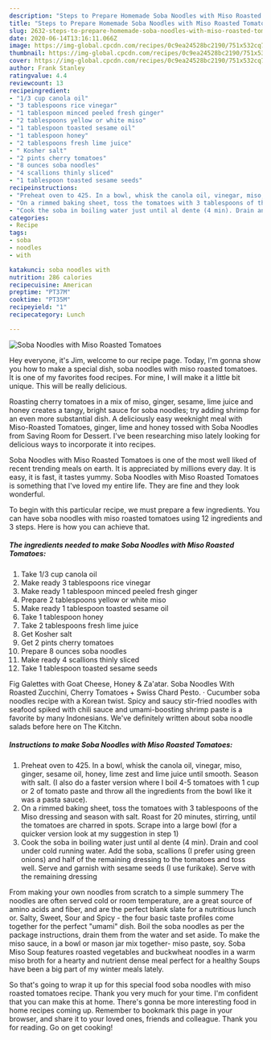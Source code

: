```yaml
---
description: "Steps to Prepare Homemade Soba Noodles with Miso Roasted Tomatoes"
title: "Steps to Prepare Homemade Soba Noodles with Miso Roasted Tomatoes"
slug: 2632-steps-to-prepare-homemade-soba-noodles-with-miso-roasted-tomatoes
date: 2020-06-14T13:16:11.066Z
image: https://img-global.cpcdn.com/recipes/0c9ea24528bc2190/751x532cq70/soba-noodles-with-miso-roasted-tomatoes-recipe-main-photo.jpg
thumbnail: https://img-global.cpcdn.com/recipes/0c9ea24528bc2190/751x532cq70/soba-noodles-with-miso-roasted-tomatoes-recipe-main-photo.jpg
cover: https://img-global.cpcdn.com/recipes/0c9ea24528bc2190/751x532cq70/soba-noodles-with-miso-roasted-tomatoes-recipe-main-photo.jpg
author: Frank Stanley
ratingvalue: 4.4
reviewcount: 13
recipeingredient:
- "1/3 cup canola oil"
- "3 tablespoons rice vinegar"
- "1 tablespoon minced peeled fresh ginger"
- "2 tablespoons yellow or white miso"
- "1 tablespoon toasted sesame oil"
- "1 tablespoon honey"
- "2 tablespoons fresh lime juice"
- " Kosher salt"
- "2 pints cherry tomatoes"
- "8 ounces soba noodles"
- "4 scallions thinly sliced"
- "1 tablespoon toasted sesame seeds"
recipeinstructions:
- "Preheat oven to 425. In a bowl, whisk the canola oil, vinegar, miso, ginger, sesame oil, honey, lime zest and lime juice until smooth. Season with salt. (I also do a faster version where I boil 4-5 tomatoes with 1 cup or 2 of tomato paste and throw all the ingredients from the bowl like it was a pasta sauce)."
- "On a rimmed baking sheet, toss the tomatoes with 3 tablespoons of the Miso dressing and season with salt. Roast for 20 minutes, stirring, until the tomatoes are charred in spots. Scrape into a large bowl (for a quicker version look at my suggestion in step 1)"
- "Cook the soba in boiling water just until al dente (4 min). Drain and cool under cold running water. Add the soba, scallions (I prefer using green onions) and half of the remaining dressing to the tomatoes and toss well. Serve and garnish with sesame seeds (I use furikake). Serve with the remaining dressing"
categories:
- Recipe
tags:
- soba
- noodles
- with

katakunci: soba noodles with 
nutrition: 286 calories
recipecuisine: American
preptime: "PT37M"
cooktime: "PT35M"
recipeyield: "1"
recipecategory: Lunch

---
```



![Soba Noodles with Miso Roasted Tomatoes](https://img-global.cpcdn.com/recipes/0c9ea24528bc2190/751x532cq70/soba-noodles-with-miso-roasted-tomatoes-recipe-main-photo.jpg)

Hey everyone, it's Jim, welcome to our recipe page. Today, I'm gonna show you how to make a special dish, soba noodles with miso roasted tomatoes. It is one of my favorites food recipes. For mine, I will make it a little bit unique. This will be really delicious.

Roasting cherry tomatoes in a mix of miso, ginger, sesame, lime juice and honey creates a tangy, bright sauce for soba noodles; try adding shrimp for an even more substantial dish. A deliciously easy weeknight meal with Miso-Roasted Tomatoes, ginger, lime and honey tossed with Soba Noodles from Saving Room for Dessert. I&#39;ve been researching miso lately looking for delicious ways to incorporate it into recipes.

Soba Noodles with Miso Roasted Tomatoes is one of the most well liked of recent trending meals on earth. It is appreciated by millions every day. It is easy, it is fast, it tastes yummy. Soba Noodles with Miso Roasted Tomatoes is something that I've loved my entire life. They are fine and they look wonderful.


To begin with this particular recipe, we must prepare a few ingredients. You can have soba noodles with miso roasted tomatoes using 12 ingredients and 3 steps. Here is how you can achieve that.

<!--inarticleads1-->

##### The ingredients needed to make Soba Noodles with Miso Roasted Tomatoes:

1. Take 1/3 cup canola oil
1. Make ready 3 tablespoons rice vinegar
1. Make ready 1 tablespoon minced peeled fresh ginger
1. Prepare 2 tablespoons yellow or white miso
1. Make ready 1 tablespoon toasted sesame oil
1. Take 1 tablespoon honey
1. Take 2 tablespoons fresh lime juice
1. Get  Kosher salt
1. Get 2 pints cherry tomatoes
1. Prepare 8 ounces soba noodles
1. Make ready 4 scallions thinly sliced
1. Take 1 tablespoon toasted sesame seeds


Fig Galettes with Goat Cheese, Honey &amp; Za&#39;atar. Soba Noodles With Roasted Zucchini, Cherry Tomatoes + Swiss Chard Pesto. · Cucumber soba noodles recipe with a Korean twist. Spicy and saucy stir-fried noodles with seafood spiked with chili sauce and umami-boosting shrimp paste is a favorite by many Indonesians. We&#39;ve definitely written about soba noodle salads before here on The Kitchn. 

<!--inarticleads2-->

##### Instructions to make Soba Noodles with Miso Roasted Tomatoes:

1. Preheat oven to 425. In a bowl, whisk the canola oil, vinegar, miso, ginger, sesame oil, honey, lime zest and lime juice until smooth. Season with salt. (I also do a faster version where I boil 4-5 tomatoes with 1 cup or 2 of tomato paste and throw all the ingredients from the bowl like it was a pasta sauce).
1. On a rimmed baking sheet, toss the tomatoes with 3 tablespoons of the Miso dressing and season with salt. Roast for 20 minutes, stirring, until the tomatoes are charred in spots. Scrape into a large bowl (for a quicker version look at my suggestion in step 1)
1. Cook the soba in boiling water just until al dente (4 min). Drain and cool under cold running water. Add the soba, scallions (I prefer using green onions) and half of the remaining dressing to the tomatoes and toss well. Serve and garnish with sesame seeds (I use furikake). Serve with the remaining dressing


From making your own noodles from scratch to a simple summery The noodles are often served cold or room temperature, are a great source of amino acids and fiber, and are the perfect blank slate for a nutritious lunch or. Salty, Sweet, Sour and Spicy - the four basic taste profiles come together for the perfect &#34;umami&#34; dish. Boil the soba noodles as per the package instructions, drain them from the water and set aside. To make the miso sauce, in a bowl or mason jar mix together- miso paste, soy. Soba Miso Soup features roasted vegetables and buckwheat noodles in a warm miso broth for a hearty and nutrient dense meal perfect for a healthy Soups have been a big part of my winter meals lately. 

So that's going to wrap it up for this special food soba noodles with miso roasted tomatoes recipe. Thank you very much for your time. I'm confident that you can make this at home. There's gonna be more interesting food in home recipes coming up. Remember to bookmark this page in your browser, and share it to your loved ones, friends and colleague. Thank you for reading. Go on get cooking!
